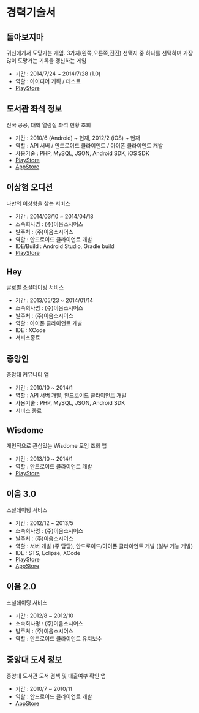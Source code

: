 # 경력기술서

## 돌아보지마
귀신에게서 도망가는 게임. 3가지(왼쪽,오른쪽,전진) 선택지 중 하나를 선택하며 가장 많이 도망가는 기록을 갱신하는 게임
- 기간 : 2014/7/24 ~ 2014/7/28 (1.0)
- 역할 : 아이디어 기획 / 테스트
- [PlayStore](https://play.google.com/store/apps/details?id=com.blackhushpuppy.dontlookback)

## 도서관 좌석 정보
전국 공공, 대학 열람실 좌석 현황 조회
- 기간 : 2010/6 (Android) ~ 현재, 2012/2 (iOS) ~ 현재
- 역할 : API 서버 / 안드로이드 클라이언트 / 아이폰 클라이언트 개발
- 사용기술 : PHP, MySQL, JSON, Android SDK, iOS SDK
- [PlayStore](https://play.google.com/store/apps/details?id=yhg.library.cau)
- [AppStore](https://itunes.apple.com/us/app/doseogwan-jwaseog-jeongbo/id498836252?l=ko&ls=1&mt=8)

## 이상형 오디션
나만의 이상형을 찾는 서비스
- 기간 : 2014/03/10 ~ 2014/04/18
- 소속회사명 : (주)이음소시어스
- 발주처 : (주)이음소시어스
- 역할 : 안드로이드 클라이언트 개발
- IDE/Build : Android Studio, Gradle build
- [PlayStore](https://play.google.com/store/apps/details?id=com.ium.blackjack.app)

## Hey
글로벌 소셜데이팅 서비스
- 기간 : 2013/05/23 ~ 2014/01/14
- 소속회사명 : (주)이음소시어스
- 발주처 : (주)이음소시어스
- 역할 : 아이폰 클라이언트 개발
- IDE : XCode
- 서비스종료

## 중앙인
중앙대 커뮤니티 앱
- 기간 : 2010/10 ~ 2014/1
- 역할 : API 서버 개발, 안드로이드 클라이언트 개발
- 사용기술 : PHP, MySQL, JSON, Android SDK
- 서비스 종료

## Wisdome
개인적으로 관심있는 Wisdome 모임 조회 앱
- 기간 : 2013/10 ~ 2014/1
- 역할 : 안드로이드 클라이언트 개발
- [PlayStore](https://play.google.com/store/apps/details?id=com.chope.wisdome)

## 이음 3.0
소셜데이팅 서비스
- 기간 : 2012/12 ~ 2013/5
- 소속회사명 : (주)이음소시어스
- 발주처 : (주)이음소시어스
- 역할 : 서버 개발 (주 담당), 안드로이드/아이폰 클라이언트 개발 (일부 기능 개발)
- IDE : STS, Eclipse, XCode
- [PlayStore](https://play.google.com/store/apps/details?id=net.ium.mobile.android)
- [AppStore](https://itunes.apple.com/us/app/ieum-guggadaepyo-sogaeting/id463416244?l=ko&ls=1&mt=8)

## 이음 2.0
소셜데이팅 서비스
- 기간 : 2012/8 ~ 2012/10
- 소속회사명 : (주)이음소시어스
- 발주처 : (주)이음소시어스
- 역할 : 안드로이드 클라이언트 유지보수

## 중앙대 도서 정보
중앙대 도서관 도서 검색 및 대출여부 확인 앱
- 기간 : 2010/7 ~ 2010/11
- 역할 : 안드로이드 클라이언트 개발
- [AppStore](https://play.google.com/store/apps/details?id=yhg.library.book)
